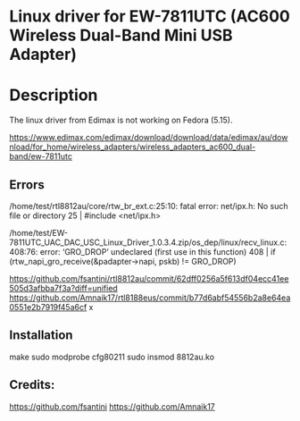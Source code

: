 # Linux driver for EW-7811UTC (AC600 Wireless Dual-Band Mini USB Adapter)

# Description
The linux driver from Edimax is not working on Fedora (5.15).

https://www.edimax.com/edimax/download/download/data/edimax/au/download/for_home/wireless_adapters/wireless_adapters_ac600_dual-band/ew-7811utc

## Errors
/home/test/rtl8812au/core/rtw_br_ext.c:25:10: fatal error: net/ipx.h: No such file or directory
   25 | #include <net/ipx.h>

/home/test/EW-7811UTC_UAC_DAC_USC_Linux_Driver_1.0.3.4.zip/os_dep/linux/recv_linux.c:408:76: error: ‘GRO_DROP’ undeclared (first use in this function)
  408 |                         if (rtw_napi_gro_receive(&padapter->napi, pskb) != GRO_DROP)
 

https://github.com/fsantini/rtl8812au/commit/62dff0256a5f613df04ecc41ee505d3afbba7f3a?diff=unified
https://github.com/Amnaik17/rtl8188eus/commit/b77d6abf54556b2a8e64ea0551e2b7919f45a6cf
x
## Installation
make
sudo modprobe cfg80211
sudo insmod 8812au.ko

## Credits:
https://github.com/fsantini
https://github.com/Amnaik17
